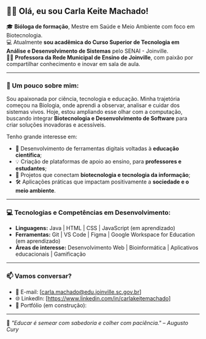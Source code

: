## 👩‍🔬 Olá, eu sou Carla Keite Machado!

🎓 **Bióloga de formação**, Mestre em Saúde e Meio Ambiente com foco em Biotecnologia.  
💻 Atualmente **sou acadêmica do Curso Superior de Tecnologia em Análise e Desenvolvimento de Sistemas** pelo SENAI - Joinville.  
👩‍🏫 **Professora da Rede Municipal de Ensino de Joinville**, com paixão por compartilhar conhecimento e inovar em sala de aula.

---

### 🌱 Um pouco sobre mim:

Sou apaixonada por ciência, tecnologia e educação. Minha trajetória começou na Biologia, onde aprendi a observar, analisar e cuidar dos sistemas vivos. Hoje, estou ampliando esse olhar com a computação, buscando integrar **Biotecnologia e Desenvolvimento de Software** para criar soluções inovadoras e acessíveis.

Tenho grande interesse em:
- 🔬 Desenvolvimento de ferramentas digitais voltadas à **educação científica**;
- 💡 Criação de plataformas de apoio ao ensino, para **professores e estudantes**;
- 🧬 Projetos que conectam **biotecnologia e tecnologia da informação**;
- 🛠️ Aplicações práticas que impactam positivamente a **sociedade e o meio ambiente**.

---

### 💻 Tecnologias e Competências em Desenvolvimento:

- **Linguagens:** Java | HTML | CSS | JavaScript (em aprendizado)  
- **Ferramentas:** Git | VS Code | Figma | Google Workspace for Education (em aprendizado) 
- **Áreas de interesse:** Desenvolvimento Web | Bioinformática | Aplicativos educacionais | Gamificação

---

### 📫 Vamos conversar?

- 📧 E-mail: [carla.machado@edu.joinville.sc.gov.br]  
- 🌐 LinkedIn: [https://www.linkedin.com/in/carlakeitemachado]  
- 🚀 Portfólio (em construção): 

---

💬 *"Educar é semear com sabedoria e colher com paciência." – Augusto Cury*



<!---
CarlaKeite/CarlaKeite is a ✨ special ✨ repository because its `README.md` (this file) appears on your GitHub profile.
You can click the Preview link to take a look at your changes.
--->
